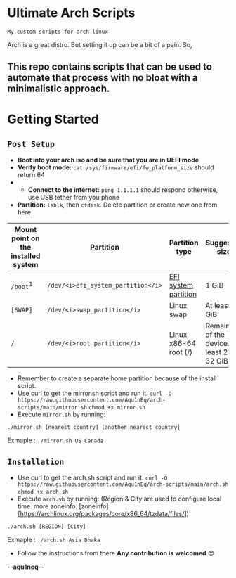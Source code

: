 # Ultimate Arch Scripts
`My custom scripts for arch linux`

Arch is a great distro. But setting it up can be a bit of a pain. So,
## This repo contains scripts that can be used to automate that process with no bloat with a minimalistic approach. 

# Getting Started
## `Post Setup`
-  **Boot into your arch iso and be sure that you are in UEFI mode**
- **Verify boot mode:** `cat /sys/firmware/efi/fw_platform_size` should return 64 
- - **Connect to the internet:** `ping 1.1.1.1` should respond otherwise, use USB tether from you phone
- **Partition:** `lsblk`, then `cfdisk`. Delete partition or create new one from here.

| Mount point on the installed system | Partition                    | Partition type                                   | Suggested size                    |
|------------------------------------|------------------------------|--------------------------------------------------|-----------------------------------|
| `/boot`<sup>1</sup>                | `/dev/<i>efi_system_partition</i>` | [EFI system partition](https://en.wikipedia.org/wiki/GUID_Partition_Table#Partition_type_GUIDs) | 1 GiB                             |
| `[SWAP]`                           | `/dev/<i>swap_partition</i>` | Linux swap                                       | At least 4 GiB                     |
| `/`                                | `/dev/<i>root_partition</i>` | Linux x86-64 root (/)                            | Remainder of the device. At least 23–32 GiB. |


- Remember to create a separate home partition because of the install script.
- Use curl to get the mirror.sh script and run it.
  `curl -O https://raw.githubusercontent.com/Aqu1nEq/arch-scripts/main/mirror.sh`
  `chmod +x mirror.sh`
- Execute `mirror.sh` by running:
```
./mirror.sh [nearest country] [another nearest country]
```
Exmaple : `./mirror.sh US Canada`

## `Installation`
- Use curl to get the arch.sh script and run it.
  `curl -O https://raw.githubusercontent.com/Aqu1nEq/arch-scripts/main/arch.sh`
  `chmod +x arch.sh`
- Execute `arch.sh` by running: (Region & City are used to configure local time. more zoneinfo: [zoneinfo][https://archlinux.org/packages/core/x86_64/tzdata/files/])
```
./arch.sh [REGION] [City]
```
Exmaple : `./arch.sh Asia Dhaka`
- Follow the instructions from there
**Any contribution is welcomed** 😊

--**aqu1neq**--
